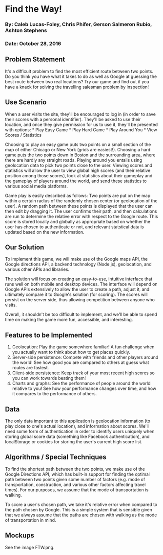 # Find the Way! 
### By: Caleb Lucas-Foley, Chris Phifer, Gerson Salmeron Rubio, Ashton Stephens
### Date: October 28, 2016

## Problem Statement
It's a difficult problem to find the most efficient route between two points.
Do you think you have what it takes to do as well as Google at guessing the
best route between two real locations? Try our game and find out if you
have a knack for solving the travelling salesman problem by inspection!

## Use Scenario
When a user visits the site, they'll be encouraged to log in (in order to save
their scores with a personal identifier). They'll be asked to use their
location, and once they give permission for us to use it, they'll be presented
with options:
     * Play Easy Game
     * Play Hard Game
     * Play Around You
     * View Scores / Statistics
     
Choosing to play an easy game puts two points on a small section of the map of
either Chicago or New York (grids are easiest!). Choosing a hard game puts the
two points down in Boston and the surrounding area, where there are hardly any
straight roads. Playing around you entails using geolocation data to pick two
points close to the user. Viewing scores and statistics will allow the user to
view global high scores (and their relative position among those scores), look
at statistics about their gameplay and the gameplay of players around the
world, and send these statistics to various social media platforms.

Game play is easily described as follows: Two points are put on the map within
a certain radius of the randomly chosen center (or geolocation of the user).
A random path between these points is displayed that the user can then edit by
dragging it. The user confirms their path, and then calculations are run to
determine the relative error with respect to the Google route. This score is
stored locally and globally as appropriate based on whether the user has chosen
to authenticate or not, and relevant statstical data is updated based on the
new information. 

## Our Solution
To implement this game, we will make use of the Google maps API, the Google
directions API, a backend technology (Node.js), geolocation, and various other
APIs and libraries.

The solution will focus on creating an easy-to-use, intuitive interface that
runs well on both mobile and desktop devices. The interface will depend on
Google APIs extensively to allow the user to create a path, adjust it, and
ultimately compare it to Google's solution (for scoring). The scores will
persist on the server side, thus allowing competition between anyone who
visits. 

Overall, it shouldn't be too difficult to implement, and we'll be able to
spend time on making the game more fun, accessible, and interesting. 

## Features to be Implemented
   1. Geolocation: Play the game somewhere familiar! A fun challenge when you
      actually want to think about how to get places quickly.
   2. Server-side persistence: Compete with friends and other players around
      the world! See how good you are compared to others at guess what routes
      are fastest.
   3. Client-side persistence: Keep track of your most recent high scores so
      you can work towards beating them!
   4. Charts and graphs: See the performance of people around the world
      relative to you! See how your performance changes over time, and how it
      compares to the performance of others. 

## Data
The only data important to this application is geolocation information (to play
close to one's actual location), and information about scores. We'll need some
form of authentication in order to identify users uniquely when storing global
score data (something like Facebook authentication), and localStorage or
cookies for storing the user's current high score list. 

## Algorithms / Special Techniques
To find the shortest path between the two points, we make use of the Google
Directions API, which has built-in support for finding the optimal path between
two points given some number of factors (e.g. mode of transportation,
construction, and various other factors affecting travel times). For our
purposes, we assume that the mode of transportation is walking.

To score a user's chosen path, we take it's relative error when compared to the
path chosen by Google. This is a simple system that is sensible given that we
always assume that the paths are chosen with walking as the mode of
transportation in mind. 

## Mockups

See the image FTW.png. 
